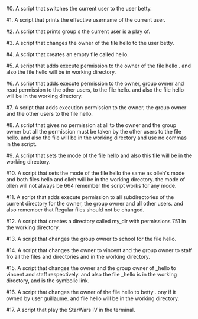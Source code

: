 #0. A script that switches the current user to the user betty.

#1. A script that prints the effective username of the current user.

#2. A script that prints group s the current user is a play of.

#3. A script that changes the owner of the file hello to the user betty.

#4. A script that creates an empty file called hello.

#5. A script that adds execute permission to the owner of the file hello . and also the file hello will be in working  directory.

#6. A script that adds execute permission to the owner, group owner and read permission to the other users, to the file hello. and also the file hello will be in the working directory.

#7. A script that  adds execution permission to the owner, the group owner and the other users to the file hello.

#8. A script that gives no permission at all to the owner and the group owner but all the permission must be taken   by the other users to the file hello. and also the file will be in the working directory and use no commas in the script.

#9. A script that sets the mode of the file hello and also this file will be in the working directory.

#10. A script that sets the mode of the file hello the same as olleh's mode and both files hello and olleh will be in the working directory. the mode of ollen will not always be 664 remember the script works for any mode.

#11. A script that adds execute permission to all subdirectories of the current directory for the owner, the group owner and all other users. and also remember that Regular files should not be changed.

#12. A script that creates a directory called my_dir with permissions 751 in the working directory.

#13. A script that changes the group owner to school for the file hello.

#14. A script that changes the owner to vincent and the group owner to staff fro all the files and directories and in the working directory.

#15. A script that changes the owner and the group owner of _hello to vincent and staff respectively. and also  the file _hello is in the working directory, and is the symbolic link.

#16. A script that changes the owner of the file hello to betty . ony if it owned by user guillaume. and file hello will be in the working directory.

#17. A script that play the StarWars IV in the terminal.

            
